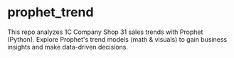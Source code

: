 # prophet_trend
This repo analyzes 1C Company Shop 31 sales trends with Prophet (Python). Explore Prophet's trend models (math &amp; visuals) to gain business insights and make data-driven decisions.
